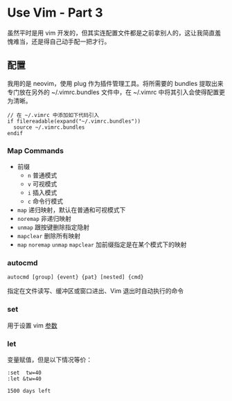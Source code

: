 # Use Vim - Part 3
虽然平时是用 vim 开发的，但其实连配置文件都是之前拿别人的，这让我简直羞愧难当，还是得自己动手配一把才行。

## 配置
我用的是 neovim，使用 plug 作为插件管理工具。将所需要的 bundles 提取出来专门放在另外的 \~/.vimrc.bundles 文件中，在 \~/.vimrc 中将其引入会使得配置更为清晰。

```
// 在 ~/.vimrc 中添加如下代码引入
if filereadable(expand("~/.vimrc.bundles"))
  source ~/.vimrc.bundles
endif
```
### Map Commands
* 前缀
	* `n` 普通模式
	* `v` 可视模式
	* `i` 插入模式
	* `c` 命令行模式
* `map` 递归映射，默认在普通和可视模式下
* `noremap` 非递归映射
* `unmap` 跟按键删除指定隐射
* `mapclear` 删除所有映射
* `map` `noremap` `unmap` `mapclear` 加前缀指定是在某个模式下的映射

### autocmd

```
autocmd [group] {event} {pat} [nested] {cmd}
```

指定在文件读写、缓冲区或窗口进出、Vim 退出时自动执行的命令
### set
用于设置 vim [参数][1]
### let
变量赋值，但是以下情况等价：

```
:set  tw=40
:let &tw=40
```

`1500 days left`

[1]:	http://vimdoc.sourceforge.net/htmldoc/options.html